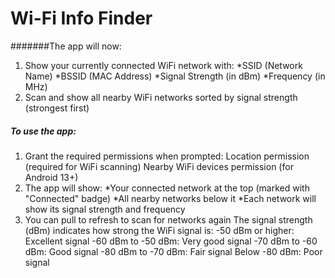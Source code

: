 # Wi-Fi Info Finder

#######The app will now:
1. Show your currently connected WiFi network with:
 *SSID (Network Name)
 *BSSID (MAC Address)
 *Signal Strength (in dBm)
 *Frequency (in MHz)
2. Scan and show all nearby WiFi networks sorted by signal strength (strongest first)
##### To use the app:
1. Grant the required permissions when prompted:
Location permission (required for WiFi scanning)
Nearby WiFi devices permission (for Android 13+)
2. The app will show:
   *Your connected network at the top (marked with "Connected" badge)
   *All nearby networks below it
   *Each network will show its signal strength and frequency
3. You can pull to refresh to scan for networks again
The signal strength (dBm) indicates how strong the WiFi signal is:
  -50 dBm or higher: Excellent signal
  -60 dBm to -50 dBm: Very good signal
  -70 dBm to -60 dBm: Good signal
  -80 dBm to -70 dBm: Fair signal
  Below -80 dBm: Poor signal
